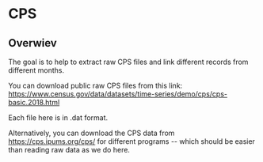 # CPS


## Overwiev

The goal is to help to extract raw CPS files and link different records from different months. 

You can download public raw CPS files from this link: https://www.census.gov/data/datasets/time-series/demo/cps/cps-basic.2018.html

Each file here is in .dat format. 

Alternatively, you can download the CPS data from https://cps.ipums.org/cps/ for different programs -- which should be easier than reading raw data as we do here. 

